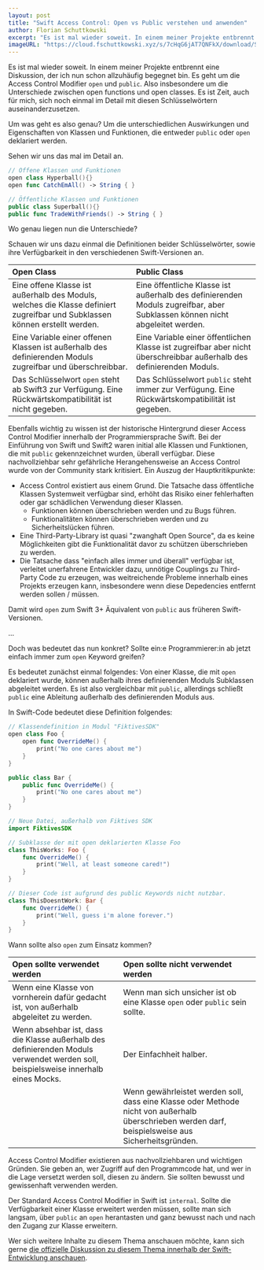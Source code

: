 ```yaml
---
layout: post
title: "Swift Access Control: Open vs Public verstehen und anwenden"
author: Florian Schuttkowski
excerpt: "Es ist mal wieder soweit. In einem meiner Projekte entbrennt eine Diskussion, der ich nun schon allzuhäufig begegnet bin. Es geht um die Access Control Modifier open und public. Also insbesondere um die Unterschiede zwischen open functions und open classes. Es ist Zeit, auch für mich, sich noch einmal im Detail mit diesen Schlüsselwörtern auseinanderzusetzen."
imageURL: "https://cloud.fschuttkowski.xyz/s/7cHqG6jAT7QNFkX/download/Screenshot%202022-03-01%20at%2009.03.06.png"
---
```


Es ist mal wieder soweit. In einem meiner Projekte entbrennt eine Diskussion, der ich nun schon allzuhäufig begegnet bin. 
Es geht um die Access Control Modifier `open` und `public`. Also insbesondere um die Unterschiede zwischen open functions und open classes. Es ist Zeit, auch für mich, sich noch einmal im Detail mit diesen Schlüsselwörtern auseinanderzusetzen.

Um was geht es also genau? Um die unterschiedlichen Auswirkungen und Eigenschaften von Klassen und Funktionen, die entweder `public` oder `open` deklariert werden.

Sehen wir uns das mal im Detail an.

```swift
// Offene Klassen und Funktionen
open class Hyperball(){}
open func CatchEmAll() -> String { }

// Öffentliche Klassen und Funktionen
public class Superball(){}
public func TradeWithFriends() -> String { }
```
Wo genau liegen nun die Unterschiede?

Schauen wir uns dazu einmal die Definitionen beider Schlüsselwörter, sowie ihre Verfügbarkeit in den verschiedenen Swift-Versionen an.

|Open Class|Public Class|
|:--|:--|
|Eine offene Klasse ist außerhalb des Moduls, welches die Klasse definiert zugreifbar und Subklassen können erstellt werden.|Eine öffentliche Klasse ist außerhalb des definierenden Moduls zugreifbar, aber Subklassen können nicht abgeleitet werden.|
|Eine Variable einer offenen Klassen ist außerhalb des definierenden Moduls zugreifbar und überschreibbar.|Eine Variable einer öffentlichen Klasse ist zugreifbar aber nicht überschreibbar außerhalb des definierenden Moduls.|
|Das Schlüsselwort `open` steht ab Swift3 zur Verfügung. Eine Rückwärtskompatibilität ist nicht gegeben.|Das Schlüsselwort `public` steht immer zur Verfügung. Eine Rückwärtskompatibilität ist gegeben.|

Ebenfalls wichtig zu wissen ist der historische Hintergrund dieser Access Control Modifier innerhalb der Programmiersprache Swift. Bei der Einführung von Swift und Swift2 waren initial alle Klassen und Funktionen, die mit `public` gekennzeichnet wurden, überall verfügbar. Diese nachvollziehbar sehr gefährliche Herangehensweise an Access Control wurde von der Community stark kritisiert. Ein Auszug der Hauptkritikpunkte:

- Access Control existiert aus einem Grund. Die Tatsache dass öffentliche Klassen Systemweit verfügbar sind, erhöht das Risiko einer fehlerhaften oder gar schädlichen Verwendung dieser Klassen. 
    - Funktionen können überschrieben werden und zu Bugs führen.
    - Funktionalitäten können überschrieben werden und zu Sicherheitslücken führen.
- Eine Third-Party-Library ist quasi "zwanghaft Open Source", da es keine Möglichkeiten gibt die Funktionalität davor zu schützen überschrieben zu werden.
- Die Tatsache dass "einfach alles immer und überall" verfügbar ist, verleitet unerfahrene Entwickler dazu, unnötige Couplings zu Third-Party Code zu erzeugen, was weitreichende Probleme innerhalb eines Projekts erzeugen kann, insbesondere wenn diese Depedencies entfernt werden sollen / müssen.

Damit wird `open` zum Swift 3+ Äquivalent von `public` aus früheren Swift-Versionen.

...

Doch was bedeutet das nun konkret? Sollte ein:e Programmierer:in ab jetzt einfach immer zum `open` Keyword greifen?

Es bedeutet zunächst einmal folgendes: Von einer Klasse, die mit `open` deklariert wurde, können außerhalb ihres definierenden Moduls Subklassen abgeleitet werden. Es ist also vergleichbar mit `public`, allerdings schließt `public` eine Ableitung außerhalb des definierenden Moduls aus.

In Swift-Code bedeutet diese Definition folgendes:

```swift
// Klassendefinition in Modul "FiktivesSDK"
open class Foo { 
    open func OverrideMe() { 
        print("No one cares about me")
    }
}

public class Bar {
    public func OverrideMe() { 
        print("No one cares about me")
    }
}
```
```swift
// Neue Datei, außerhalb von Fiktives SDK
import FiktivesSDK

// Subklasse der mit open deklarierten Klasse Foo
class ThisWorks: Foo {
    func OverrideMe() {
        print("Well, at least someone cared!")
    }
}

// Dieser Code ist aufgrund des public Keywords nicht nutzbar.
class ThisDoesntWork: Bar {
    func OverrideMe() {
        print("Well, guess i'm alone forever.")
    }
}
```

Wann sollte also `open` zum Einsatz kommen? 

|Open sollte verwendet werden|Open sollte nicht verwendet werden|
|:--|:--|
|Wenn eine Klasse von vornherein dafür gedacht ist, von außerhalb abgeleitet zu werden.|Wenn man sich unsicher ist ob eine Klasse `open` oder `public` sein sollte.|
|Wenn absehbar ist, dass die Klasse außerhalb des definierenden Moduls verwendet werden soll, beispielsweise innerhalb eines Mocks.|Der Einfachheit halber.|
||Wenn gewährleistet werden soll, dass eine Klasse oder Methode nicht von außerhalb überschrieben werden darf, beispielsweise aus Sicherheitsgründen.|

Access Control Modifier existieren aus nachvollziehbaren und wichtigen Gründen. Sie geben an, wer Zugriff auf den Programmcode hat, und wer in die Lage versetzt werden soll, diesen zu ändern. Sie sollten bewusst und gewissenhaft verwenden werden.

Der Standard Access Control Modifier in Swift ist `internal`. Sollte die Verfügbarkeit einer Klasse erweitert werden müssen, sollte man sich langsam, über `public` an `open` herantasten und ganz bewusst nach und nach den Zugang zur Klasse erweitern.

Wer sich weitere Inhalte zu diesem Thema anschauen möchte, kann sich gerne [die offizielle Diskussion zu diesem Thema innerhalb der Swift-Entwicklung anschauen](https://github.com/apple/swift-evolution/blob/master/proposals/0117-non-public-subclassable-by-default.md).
